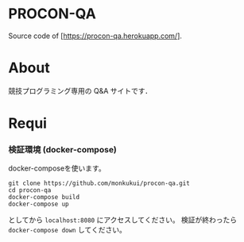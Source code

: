 # PROCON-QA
Source code of [https://procon-qa.herokuapp.com/].

# About
競技プログラミング専用の Q&A サイトです．

# Requi

### 検証環境 (docker-compose)
docker-composeを使います。
```
git clone https://github.com/monkukui/procon-qa.git
cd procon-qa
docker-compose build
docker-compose up
```
としてから `localhost:8080` にアクセスしてください。
検証が終わったら `docker-compose down` してください。
